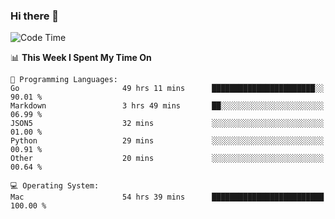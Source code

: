 ### Hi there 👋

<!--
**CrazyCollin/crazycollin** is a ✨ _special_ ✨ repository because its `README.md` (this file) appears on your GitHub profile.

Here are some ideas to get you started:

- 🔭 I’m currently working on ...
- 🌱 I’m currently learning ...
- 👯 I’m looking to collaborate on ...
- 🤔 I’m looking for help with ...
- 💬 Ask me about ...
- 📫 How to reach me: ...
- 😄 Pronouns: ...
- ⚡ Fun fact: ...
-->

<!--START_SECTION:waka-->
![Code Time](http://img.shields.io/badge/Code%20Time-4%2C566%20hrs%2019%20mins-blue)

📊 **This Week I Spent My Time On** 

```text
💬 Programming Languages: 
Go                       49 hrs 11 mins      ███████████████████████░░   90.01 % 
Markdown                 3 hrs 49 mins       ██░░░░░░░░░░░░░░░░░░░░░░░   06.99 % 
JSON5                    32 mins             ░░░░░░░░░░░░░░░░░░░░░░░░░   01.00 % 
Python                   29 mins             ░░░░░░░░░░░░░░░░░░░░░░░░░   00.91 % 
Other                    20 mins             ░░░░░░░░░░░░░░░░░░░░░░░░░   00.64 % 

💻 Operating System: 
Mac                      54 hrs 39 mins      █████████████████████████   100.00 % 
```


<!--END_SECTION:waka-->
